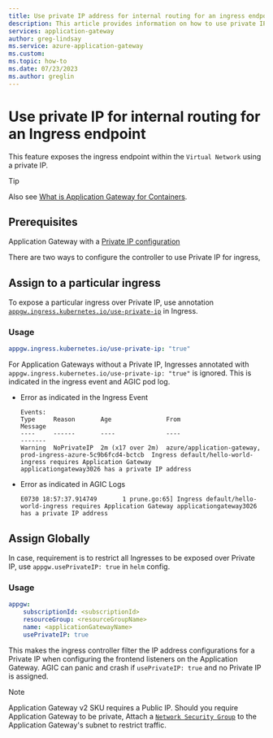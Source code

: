 ```yaml
---
title: Use private IP address for internal routing for an ingress endpoint
description: This article provides information on how to use private IPs for internal routing and thus exposing the Ingress endpoint within a cluster to the rest of the VNet.
services: application-gateway
author: greg-lindsay
ms.service: azure-application-gateway
ms.custom:
ms.topic: how-to
ms.date: 07/23/2023
ms.author: greglin
---
```


# Use private IP for internal routing for an Ingress endpoint

This feature exposes the ingress endpoint within the `Virtual Network` using a private IP.

> [!TIP]
> Also see [What is Application Gateway for Containers](for-containers/overview.md).

## Prerequisites
Application Gateway with a [Private IP configuration](./configure-application-gateway-with-private-frontend-ip.md)

There are two ways to configure the controller to use Private IP for ingress,

## Assign to a particular ingress
To expose a particular ingress over Private IP, use annotation [`appgw.ingress.kubernetes.io/use-private-ip`](./ingress-controller-annotations.md#use-private-ip) in Ingress.

### Usage
```yaml
appgw.ingress.kubernetes.io/use-private-ip: "true"
```

For Application Gateways without a Private IP, Ingresses annotated with `appgw.ingress.kubernetes.io/use-private-ip: "true"` is ignored. This is indicated in the ingress event and AGIC pod log.

* Error as indicated in the Ingress Event

    ```output
    Events:
    Type     Reason       Age               From                                                                     Message
    ----     ------       ----              ----                                                                     -------
    Warning  NoPrivateIP  2m (x17 over 2m)  azure/application-gateway, prod-ingress-azure-5c9b6fcd4-bctcb  Ingress default/hello-world-ingress requires Application Gateway
    applicationgateway3026 has a private IP address
    ```

* Error as indicated in AGIC Logs

    ```output
    E0730 18:57:37.914749       1 prune.go:65] Ingress default/hello-world-ingress requires Application Gateway applicationgateway3026 has a private IP address
    ```


## Assign Globally
In case, requirement is to restrict all Ingresses to be exposed over Private IP, use `appgw.usePrivateIP: true` in `helm` config.

### Usage
```yaml
appgw:
    subscriptionId: <subscriptionId>
    resourceGroup: <resourceGroupName>
    name: <applicationGatewayName>
    usePrivateIP: true
```

This makes the ingress controller filter the IP address configurations for a Private IP when configuring the frontend listeners on the Application Gateway.
AGIC can panic and crash if `usePrivateIP: true` and no Private IP is assigned.

> [!NOTE]
> Application Gateway v2 SKU requires a Public IP. Should you require Application Gateway to be private, Attach a [`Network Security Group`](../virtual-network/network-security-groups-overview.md) to the Application Gateway's subnet to restrict traffic.
